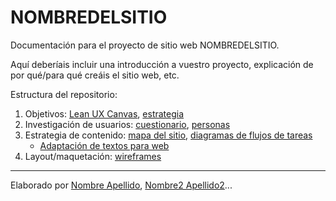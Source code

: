 # NOMBREDELSITIO

Documentación para el proyecto de sitio web NOMBREDELSITIO.

Aquí deberíais incluir una introducción a vuestro proyecto, explicación de por qué/para qué creáis el sitio web, etc.

Estructura del repositorio:

1. Objetivos: [Lean UX Canvas](objetivos/leanuxcanvas.md), [estrategia](objetivos/documento-estrategia.md)
2. Investigación de usuarios: [cuestionario](investigacion/investigacion-de-usuarios.md), [personas](investigacion/personas.md)
2. Estrategia de contenido: [mapa del sitio](estrategiacontenidos/mapadelsitio.md), [diagramas de flujos de tareas](estrategiacontenidos/diagrama.md)
    - [Adaptación de textos para web](textos/adaptacion.md)   
3. Layout/maquetación: [wireframes](maquetacion/wireframes.md)

---

Elaborado por [Nombre Apellido](http://USUARIO.github.io), [Nombre2 Apellido2](http://USUARIO2.github.io)...
